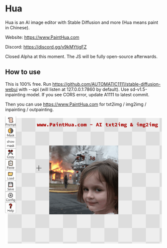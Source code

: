 # Hua
Hua is an AI image editor with Stable Diffusion and more (Hua means paint in Chinese).

Website: https://www.PaintHua.com

Discord: https://discord.gg/y9kMYtjgFZ

Closed Alpha at this moment. The JS will be fully open-source afterwards.

## How to use

This is 100% free. Run https://github.com/AUTOMATIC1111/stable-diffusion-webui with --api (will listen at 127.0.0.1:7860 by default). Use sd-v1.5-inpainting model. If you see CORS error, update A1111 to latest commit.

Then you can use https://www.PaintHua.com for txt2img / img2img / inpainting / outpainting.

![](https://raw.githubusercontent.com/BlinkDL/Hua/main/Hua-Demo.gif)
